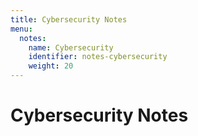 ```yaml
---
title: Cybersecurity Notes
menu:
  notes:
    name: Cybersecurity
    identifier: notes-cybersecurity
    weight: 20
---
```

# Cybersecurity Notes